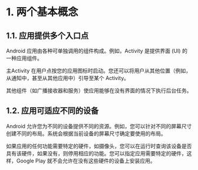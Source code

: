 # 1. 两个基本概念

## 1.1. 应用提供多个入口点

Android 应用由各种可单独调用的组件构成。例如，Activity 是提供界面 (UI) 的一种应用组件。

主Activity 在用户点按您的应用图标时启动。您还可以将用户从其他位置（例如，从通知中，甚至从其他应用中）引导至某个 Activity。

其他组件（如广播接收器和服务）使应用能够在没有界面的情况下执行后台任务。

## 1.2. 应用可适应不同的设备

Android 允许您为不同的设备提供不同的资源。例如，您可以针对不同的屏幕尺寸创建不同的布局。系统会根据当前设备的屏幕尺寸确定要使用的布局。

如果应用的任何功能需要特定的硬件，如摄像头，您可以在运行时查询该设备是否具有该硬件，如果没有，则停用相应的功能。您可以指定应用需要特定的硬件，这样，Google Play 就不会允许在没有这些硬件的设备上安装应用。